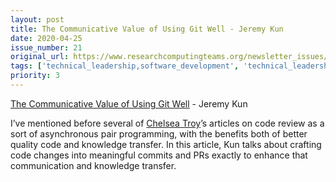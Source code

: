 ```yaml
---
layout: post
title: The Communicative Value of Using Git Well - Jeremy Kun
date: 2020-04-25
issue_number: 21
original_url: https://www.researchcomputingteams.org/newsletter_issues/0021
tags: ['technical_leadership,software_development', 'technical_leadership,code_reviews', 'managing_a_team,knowledge_sharing']
priority: 3
---
```


<!-- markdownlint-disable MD033 -->
<!-- markdownlint-disable MD041 -->
<!-- markdownlint-disable MD049 -->

[The Communicative Value of Using Git Well](https://jeremykun.com/2020/01/14/the-communicative-value-of-using-git-well/) - Jeremy Kun

I’ve mentioned before several of [Chelsea Troy](https://chelseatroy.com)’s articles on code review as a sort of asynchronous pair programming, with the benefits both of better quality code and knowledge transfer.   In this article, Kun talks about crafting code changes into meaningful commits and PRs exactly to enhance that communication and knowledge transfer.
